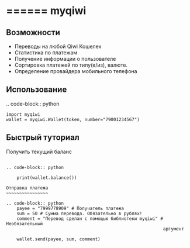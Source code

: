 ======
myqiwi
======

Возможности
-----------

* Переводы на любой Qiwi Кошелек
* Статистика по платежам
* Получение информации о пользователе
* Сортировка платежей по типу(в/из), валюте.
* Определение провайдера мобильного телефона


Использование
---------

.. code-block:: python

    import myqiwi
    wallet = myqiwi.Wallet(token, number="79001234567")




Быстрый туториал
----------------

Получить текущий баланс
~~~~~~~~~~~~~~~~~~~~~~~

.. code-block:: python

    print(wallet.balance())

Отправка платежа
~~~~~~~~~~~~~~~~

.. code-block:: python
	payee = "7999778909" # Получатель платежа
	sum = 50 # Сумма перевода. Обязательно в рублях!
	comment = "Перевод сделан с помощью библиотеки myqiwi" # Необязательный
															аргумент

    wallet.send(payee, sum, comment)


